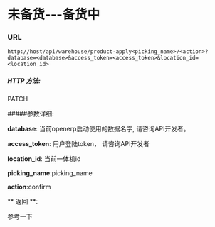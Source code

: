 # 未备货---备货中

### URL

`http://host/api/warehouse/product-apply<picking_name>/<action>?database=<database>&access_token=<access_token>&location_id=<location_id>`

##### HTTP 方法:
PATCH

#####参数详细:

**database**: 当前openerp启动使用的数据名字, 请咨询API开发者。

**access_token**:  用户登陆token， 请咨询API开发者

**location_id**: 当前一体机id

**picking_name**:picking_name

**action**:confirm


** 返回 **:

参考一下




```


